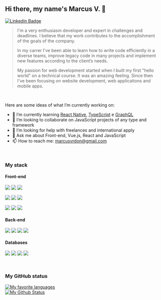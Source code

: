 ## Hi there, my name's Marcus V. 👋
[![Linkedin Badge](https://img.shields.io/badge/-LinkedIn-blue?style=flat-square&logo=Linkedin&logoColor=white&link=https://www.linkedin.com/in/marcusvrdon)](https://www.linkedin.com/in/marcusvrdon)

> I'm a very enthusiasm developer and expert in challenges and deadlines. I believe that my work contributes to the accomplishment of the goals of the company.
>
> In my carrer I've been able to learn how to write code efficiently in a diverse teams, improve legacy code in many projects and implement new features according to the client’s needs.
>
> My passion for web development started when I built my first "hello world" on a technical course. It was an amazing feeling. Since then I've been focusing on website development, web applications and mobile apps.

<br>

Here are some ideas of what I’m currently working on:

<!-- - 🔭 I’m currently working on ... -->
- 🌱 I’m currently learning [React Native](https://reactnative.dev/), [TypeScript](https://www.typescriptlang.org/) e [GraphQL](https://graphql.org/)
- 👯 I’m looking to collaborate on JavaScript projects of any type and framework
- 🤔 I’m looking for help with freelances and international apply
- 💬 Ask me about Front-end, Vue.js, React and JavaScript
- 📫 How to reach me: [marcusvrdon@gmail.com](mailto:marcusvrdon@gmail.com)
<!-- - 😄 Pronouns: enthusiasm developer, challenges, deadlines -->
<!-- - ⚡ Fun fact: ... -->

<br>

### My stack
#### Front-end
<p>
  <img src="https://img.shields.io/badge/HTML%20-%23333?&style=for-the-badge&logo=html5"/>
  <img src="https://img.shields.io/badge/CSS%20-%23333?&style=for-the-badge&logo=css3&logoColor=157286"/>
  <img src="https://img.shields.io/badge/Javascript%20-%23333?&style=for-the-badge&logo=javascript"/>
</p>
<p>
  <img src="https://img.shields.io/badge/SASS%20-%23333?&style=for-the-badge&logo=sass"/>
  <img src="https://img.shields.io/badge/jQuery%20-%23333?&style=for-the-badge&logo=jquery&logoColor=0769ad"/>
  <img src="https://img.shields.io/badge/TypeScript%20-%23333?&style=for-the-badge&logo=typescript&logoColor=007acc"/>
</p>
<p>
  <img src="https://img.shields.io/badge/Vue.js%20-%23333?&style=for-the-badge&logo=vue.js"/>
  <img src="https://img.shields.io/badge/React%20-%23333?&style=for-the-badge&logo=react"/>
  <img src="https://img.shields.io/badge/Angular%20-%23333?&style=for-the-badge&logo=angular&logoColor=dd0031"/>
</p>

#### Back-end
<p>
  <img src="https://img.shields.io/badge/Node.js%20-%23333?&style=for-the-badge&logo=node.js"/>
  <img src="https://img.shields.io/badge/PHP%20-%23333?&style=for-the-badge&logo=php"/>
  <img src="https://img.shields.io/badge/Laravel%20-%23333?&style=for-the-badge&logo=laravel"/>
  <img src="https://img.shields.io/badge/Express%20-%23333?&style=for-the-badge&logo=expressjs"/>
</p>

#### Databases
<p>
  <img src="https://img.shields.io/badge/MySQL%20-%23333?&style=for-the-badge&logo=mysql"/>
  <img src="https://img.shields.io/badge/PostgreSQL%20-%23333?&style=for-the-badge&logo=postgresql&logoColor=336791"/>
  <img src="https://img.shields.io/badge/MongoDB%20-%23333?&style=for-the-badge&logo=mongodb"/>
  <img src="https://img.shields.io/badge/Firebase%20-%23333?&style=for-the-badge&logo=firebase"/>
</p>

<br>

### My GitHub status
[![My favorite languages](https://github-readme-stats.vercel.app/api/top-langs/?username=MarcusVRdoN&layout=compact)](https://github.com/MarcusVRdoN)
<br>
[![My Github Status](https://github-readme-stats.vercel.app/api?username=MarcusVRdoN&count_private=true&show_icons=true)](https://github.com/MarcusVRdoN)
